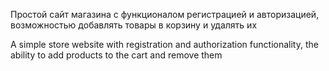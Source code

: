 Простой сайт магазина с функционалом регистрацией и авторизацией, возможностью добавлять товары в корзину и удалять их

A simple store website with registration and authorization functionality, the ability to add products to the cart and remove them
